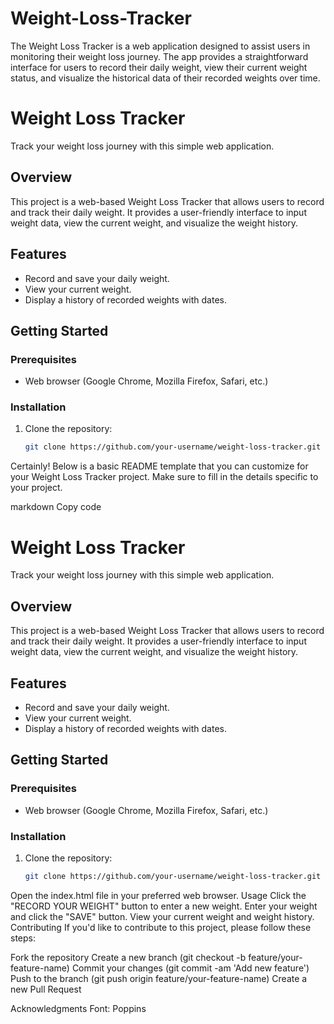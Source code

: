# Weight-Loss-Tracker
The Weight Loss Tracker is a web application designed to assist users in monitoring their weight loss journey. The app provides a straightforward interface for users to record their daily weight, view their current weight status, and visualize the historical data of their recorded weights over time.
# Weight Loss Tracker

Track your weight loss journey with this simple web application.

## Overview

This project is a web-based Weight Loss Tracker that allows users to record and track their daily weight. It provides a user-friendly interface to input weight data, view the current weight, and visualize the weight history.

## Features

- Record and save your daily weight.
- View your current weight.
- Display a history of recorded weights with dates.

## Getting Started

### Prerequisites

- Web browser (Google Chrome, Mozilla Firefox, Safari, etc.)

### Installation

1. Clone the repository:

   ```bash
   git clone https://github.com/your-username/weight-loss-tracker.git

Certainly! Below is a basic README template that you can customize for your Weight Loss Tracker project. Make sure to fill in the details specific to your project.

markdown
Copy code
# Weight Loss Tracker

Track your weight loss journey with this simple web application.

## Overview

This project is a web-based Weight Loss Tracker that allows users to record and track their daily weight. It provides a user-friendly interface to input weight data, view the current weight, and visualize the weight history.

## Features

- Record and save your daily weight.
- View your current weight.
- Display a history of recorded weights with dates.

## Getting Started

### Prerequisites

- Web browser (Google Chrome, Mozilla Firefox, Safari, etc.)

### Installation

1. Clone the repository:

   ```bash
   git clone https://github.com/your-username/weight-loss-tracker.git
Open the index.html file in your preferred web browser.
Usage
Click the "RECORD YOUR WEIGHT" button to enter a new weight.
Enter your weight and click the "SAVE" button.
View your current weight and weight history.
Contributing
If you'd like to contribute to this project, please follow these steps:

Fork the repository
Create a new branch (git checkout -b feature/your-feature-name)
Commit your changes (git commit -am 'Add new feature')
Push to the branch (git push origin feature/your-feature-name)
Create a new Pull Request


Acknowledgments
Font: Poppins


